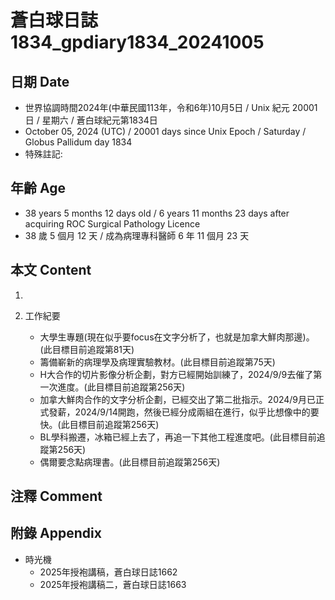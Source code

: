 [_metadata_:encoding]: - "utf-8"
[_metadata_:language]: - "zh-Hant-TW"
[_metadata_:fileformat]: - "markdown"
[_metadata_:MIME_type]: - "text/plain"
[_metadata_:markdown_version]: - "commonmark version 0.30"
[_metadata_:markdown_spec]: - "https://spec.commonmark.org/0.30/"

# 蒼白球日誌1834_gpdiary1834_20241005 #

## 日期 Date ##

* 世界協調時間2024年(中華民國113年，令和6年)10月5日 / Unix 紀元 20001 日 / 星期六 / 蒼白球紀元第1834日
* October 05, 2024 (UTC) / 20001 days since Unix Epoch / Saturday / Globus Pallidum day 1834
* 特殊註記:

## 年齡 Age ##

* 38 years 5 months 12 days old / 6 years 11 months 23 days after acquiring ROC Surgical Pathology Licence
* 38 歲 5 個月 12 天 / 成為病理專科醫師 6 年 11 個月 23 天

## 本文 Content ##

1. 

2. 工作紀要

    - 大學生專題(現在似乎要focus在文字分析了，也就是加拿大鮮肉那邊)。(此目標目前追蹤第81天)
    - 籌備嶄新的病理學及病理實驗教材。(此目標目前追蹤第75天)
    - H大合作的切片影像分析企劃，對方已經開始訓練了，2024/9/9去催了第一次進度。(此目標目前追蹤第256天)
    - 加拿大鮮肉合作的文字分析企劃，已經交出了第二批指示。2024/9月已正式發薪，2024/9/14開跑，然後已經分成兩組在進行，似乎比想像中的要快。(此目標目前追蹤第256天)
    - BL學科搬遷，冰箱已經上去了，再追一下其他工程進度吧。(此目標目前追蹤第256天)
    - 偶爾要念點病理書。(此目標目前追蹤第256天)

## 注釋 Comment ##


## 附錄 Appendix ##

* 時光機
    - 2025年授袍講稿，蒼白球日誌1662
    - 2025年授袍講稿二，蒼白球日誌1663
